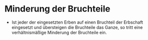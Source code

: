 # Minderung der Bruchteile

- Ist jeder der eingesetzten Erben auf einen Bruchteil der Erbschaft eingesetzt und übersteigen die Bruchteile das Ganze, so tritt eine verhältnismäßige Minderung der Bruchteile ein.


